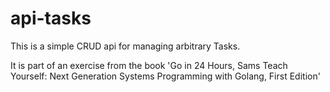 # api-tasks

This is a simple CRUD api for managing arbitrary Tasks.

It is part of an exercise from the book 'Go in 24 Hours, Sams Teach Yourself: Next Generation Systems Programming with Golang, First Edition'
